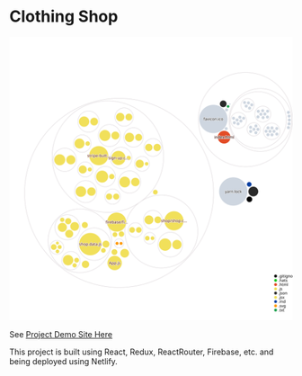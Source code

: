 # Clothing Shop

![Visualization of the codebase](./diagram.svg)

See [Project Demo Site Here](https://clothing-shop-react.netlify.app/)

This project is built using React, Redux, ReactRouter, Firebase, etc. and being deployed using Netlify.
